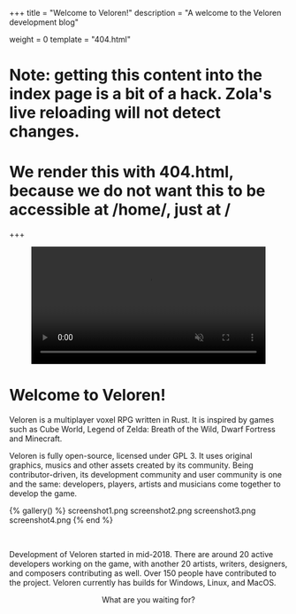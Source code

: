 +++
title = "Welcome to Veloren!"
description = "A welcome to the Veloren development blog"

weight = 0
template = "404.html"
# Note: getting this content into the index page is a bit of a hack. Zola's live reloading will not detect changes.
# We render this with 404.html, because we do not want this to be accessible at /home/, just at /
+++

<figure class="inline-image header-video">
	<video autoplay playsinline muted loop width="100%">
		<source src="veloren.mp4" type="video/mp4">
		Your browser does not support the video tag.
	</video>
</figure>

# Welcome to Veloren!

Veloren is a multiplayer voxel RPG written in Rust. It is inspired by games such
as Cube World, Legend of Zelda: Breath of the Wild, Dwarf Fortress and
Minecraft.

Veloren is fully open-source, licensed under GPL 3. It uses original graphics,
musics and other assets created by its community. Being contributor-driven, its
development community and user community is one and the same: developers,
players, artists and musicians come together to develop the game.

{% gallery() %}
screenshot1.png
screenshot2.png
screenshot3.png
screenshot4.png
{% end %}

<br>

Development of Veloren started in mid-2018. There are around 20 active
developers working on the game, with another 20 artists, writers, designers, and
composers contributing as well. Over 150 people have contributed to the
project. Veloren currently has builds for Windows, Linux, and MacOS.

<p style="text-align: center; margin-top: 1em;">What are you waiting for?</p>